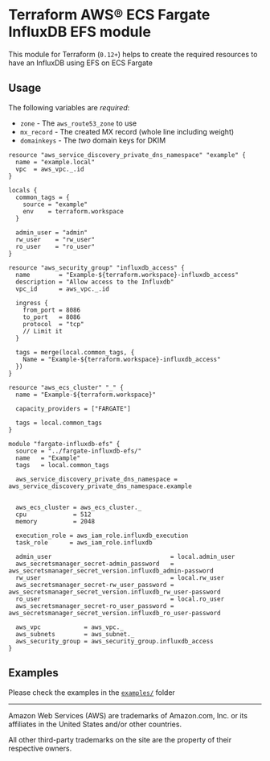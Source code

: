 # Terraform AWS® ECS Fargate InfluxDB EFS module

This module for Terraform (`0.12+`) helps to create the required resources to have an InfluxDB using EFS on ECS Fargate

## Usage

The following variables are *required*:

* `zone` - The `aws_route53_zone` to use
* `mx_record` - The created MX record (whole line including weight)
* `domainkeys` - The *two* domain keys for DKIM

```hcl
resource "aws_service_discovery_private_dns_namespace" "example" {
  name = "example.local"
  vpc  = aws_vpc._.id
}

locals {
  common_tags = {
    source = "example"
    env    = terraform.workspace
  }

  admin_user = "admin"
  rw_user    = "rw_user"
  ro_user    = "ro_user"
}

resource "aws_security_group" "influxdb_access" {
  name        = "Example-${terraform.workspace}-influxdb_access"
  description = "Allow access to the Influxdb"
  vpc_id      = aws_vpc._.id

  ingress {
    from_port = 8086
    to_port   = 8086
    protocol  = "tcp"
    // Limit it
  }

  tags = merge(local.common_tags, {
    Name = "Example-${terraform.workspace}-influxdb_access"
  })
}

resource "aws_ecs_cluster" "_" {
  name = "Example-${terraform.workspace}"

  capacity_providers = ["FARGATE"]

  tags = local.common_tags
}

module "fargate-influxdb-efs" {
  source = "../fargate-influxdb-efs/"
  name   = "Example"
  tags   = local.common_tags

  aws_service_discovery_private_dns_namespace = aws_service_discovery_private_dns_namespace.example


  aws_ecs_cluster = aws_ecs_cluster._
  cpu             = 512
  memory          = 2048

  execution_role = aws_iam_role.influxdb_execution
  task_role      = aws_iam_role.influxdb
  
  admin_user                                 = local.admin_user
  aws_secretsmanager_secret-admin_password   = aws_secretsmanager_secret_version.influxdb_admin-password
  rw_user                                    = local.rw_user
  aws_secretsmanager_secret-rw_user_password = aws_secretsmanager_secret_version.influxdb_rw_user-password
  ro_user                                    = local.ro_user
  aws_secretsmanager_secret-ro_user_password = aws_secretsmanager_secret_version.influxdb_ro_user-password

  aws_vpc            = aws_vpc._
  aws_subnets        = aws_subnet._
  aws_security_group = aws_security_group.influxdb_access
}
```

## Examples

Please check the examples in the [`examples/`](https://github.com/cloudspout/terraform-aws-fargate-influxdb-efs/tree/master/examples) folder

-----------

Amazon Web Services (AWS) are trademarks of Amazon.com, Inc. or its affiliates in the United States and/or other countries.

All other third-party trademarks on the site are the property of their respective owners.